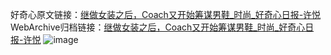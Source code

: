 好奇心原文链接：[继做女装之后，Coach又开始筹谋男鞋_时尚_好奇心日报-许悦](https://www.qdaily.com/articles/1730.html)
WebArchive归档链接：[继做女装之后，Coach又开始筹谋男鞋_时尚_好奇心日报-许悦](http://web.archive.org/web/20190623150012/https://www.qdaily.com/articles/1730.html)
![image](http://ww3.sinaimg.cn/large/007d5XDply1g3v4i1cdhqj30u02jse81)